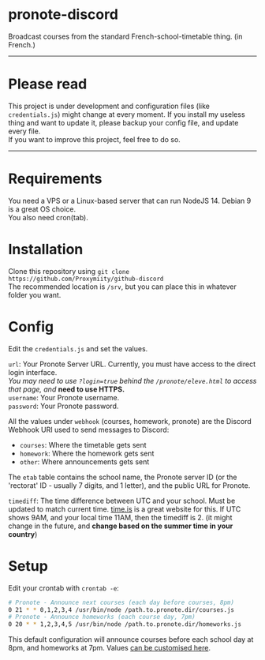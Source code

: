 # pronote-discord
Broadcast courses from the standard French-school-timetable thing. (in French.)

****

# Please read
This project is under development and configuration files (like `credentials.js`) might change at every moment. If you install my useless thing and want to update it, please backup your config file, and update every file.  
If you want to improve this project, feel free to do so.

****

# Requirements
You need a VPS or a Linux-based server that can run NodeJS 14.
Debian 9 is a great OS choice.  
You also need cron(tab).

# Installation
Clone this repository using `git clone https://github.com/Proxymiity/github-discord`  
The recommended location is `/srv`, but you can place this in whatever folder you want.

# Config
Edit the `credentials.js` and set the values.

`url`: Your Pronote Server URL. Currently, you must have access to the direct login interface.  
*You may need to use `?login=true` behind the `/pronote/eleve.html` to access that page, and* **need to use HTTPS.**  
`username`: Your Pronote username.  
`password`: Your Pronote password.

All the values under `webhook` (courses, homework, pronote) are the Discord Webhook URI used to send messages to Discord:  
- `courses`: Where the timetable gets sent
- `homework`: Where the homework gets sent
- `other`: Where announcements gets sent

The `etab` table contains the school name, the Pronote server ID (or the 'rectorat' ID - usually 7 digits, and 1 letter), and the public URL for Pronote.

`timediff`: The time difference between UTC and your school. Must be updated to match current time. [time.is](https://time.is) is a great website for this. If UTC shows 9AM, and your local time 11AM, then the timediff is 2. (it might change in the future, and **change based on the summer time in your country**)

# Setup
Edit your crontab with `crontab -e`:
```sh
# Pronote - Announce next courses (each day before courses, 8pm)
0 21 * * 0,1,2,3,4 /usr/bin/node /path.to.pronote.dir/courses.js
# Pronote - Announce homeworks (each course day, 7pm)
0 20 * * 1,2,3,4,5 /usr/bin/node /path.to.pronote.dir/homeworks.js
```
This default configuration will announce courses before each school day at 8pm, and homeworks at 7pm. Values [can be customised here](https://crontab.cronhub.io/).
